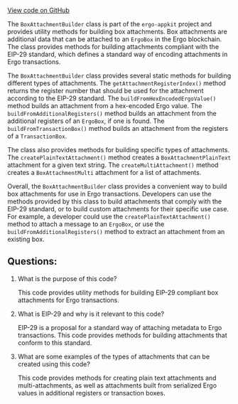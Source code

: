 [View code on GitHub](https://github.com/ergoplatform/ergo-appkit/lib-impl/src/main/java/org/ergoplatform/appkit/impl/BoxAttachmentBuilder.java)

The `BoxAttachmentBuilder` class is part of the `ergo-appkit` project and provides utility methods for building box attachments. Box attachments are additional data that can be attached to an `ErgoBox` in the Ergo blockchain. The class provides methods for building attachments compliant with the EIP-29 standard, which defines a standard way of encoding attachments in Ergo transactions.

The `BoxAttachmentBuilder` class provides several static methods for building different types of attachments. The `getAttachmentRegisterIndex()` method returns the register number that should be used for the attachment according to the EIP-29 standard. The `buildFromHexEncodedErgoValue()` method builds an attachment from a hex-encoded Ergo value. The `buildFromAdditionalRegisters()` method builds an attachment from the additional registers of an `ErgoBox`, if one is found. The `buildFromTransactionBox()` method builds an attachment from the registers of a `TransactionBox`.

The class also provides methods for building specific types of attachments. The `createPlainTextAttachment()` method creates a `BoxAttachmentPlainText` attachment for a given text string. The `createMultiAttachment()` method creates a `BoxAttachmentMulti` attachment for a list of attachments.

Overall, the `BoxAttachmentBuilder` class provides a convenient way to build box attachments for use in Ergo transactions. Developers can use the methods provided by this class to build attachments that comply with the EIP-29 standard, or to build custom attachments for their specific use case. For example, a developer could use the `createPlainTextAttachment()` method to attach a message to an `ErgoBox`, or use the `buildFromAdditionalRegisters()` method to extract an attachment from an existing box.
## Questions: 
 1. What is the purpose of this code?
    
    This code provides utility methods for building EIP-29 compliant box attachments for Ergo transactions.

2. What is EIP-29 and why is it relevant to this code?
    
    EIP-29 is a proposal for a standard way of attaching metadata to Ergo transactions. This code provides methods for building attachments that conform to this standard.

3. What are some examples of the types of attachments that can be created using this code?
    
    This code provides methods for creating plain text attachments and multi-attachments, as well as attachments built from serialized Ergo values in additional registers or transaction boxes.